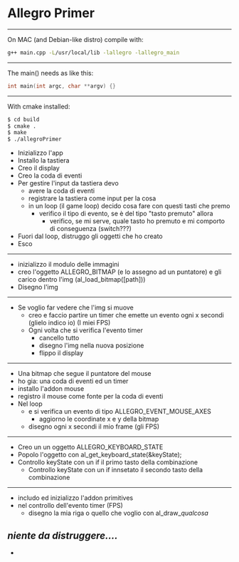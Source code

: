 # Allegro Primer
---
On MAC (and Debian-like distro) compile with:

```bash
g++ main.cpp -L/usr/local/lib -lallegro -lallegro_main
```
---
The main() needs as like this:
```cpp
int main(int argc, char **argv) {}
```
---
With cmake installed:
```bash
$ cd build
$ cmake .
$ make
$ ./allegroPrimer
```



- Inizializzo l'app
- Installo la tastiera
- Creo il display
- Creo la coda di eventi
- Per gestire l'input da tastiera devo
  - avere la coda di eventi
  - registrare la tastiera come input per la cosa
  - in un loop (il game loop) decido cosa fare con questi tasti che premo
    - verifico il tipo di evento, se è del tipo "tasto premuto" allora
      - verifico, se mi serve, quale tasto ho premuto e mi comporto di conseguenza (switch???)
- Fuori dal loop, distruggo gli oggetti che ho creato
- Esco

----
- inizializzo il modulo delle immagini
- creo l'oggetto ALLEGRO_BITMAP (e lo assegno ad un puntatore) e gli carico dentro l'img (al_load_bitmap([path]))
- Disegno l'img
---
- Se voglio far vedere che l'img si muove
  - creo e faccio partire un timer che emette un evento ogni x secondi (glielo indico io) (I miei FPS)
  - Ogni volta che si verifica l'evento timer
    - cancello tutto
    - disegno l'img nella nuova posizione
    - flippo il display
---
- Una bitmap che segue il puntatore del mouse
- ho gia: una coda di eventi ed un timer
- installo l'addon mouse
- registro il mouse come fonte per la coda di eventi
- Nel loop
    - e si verifica un evento di tipo ALLEGRO_EVENT_MOUSE_AXES
        - aggiorno le coordinate x e y della bitmap
    - disegno ogni x secondi il mio frame (gli FPS)
---
- Creo un un oggetto ALLEGRO_KEYBOARD_STATE
- Popolo l'oggetto con al_get_keyboard_state(&keyState);
- Controllo keyState con un if il primo tasto della combinazione
    - Controllo keyState con un if innsetato il secondo tasto della combinazione
---
- includo ed inizializzo l'addon primitives
- nel controllo dell'evento timer (FPS)
    - disegno la mia riga o quello che voglio con al_draw_*qualcosa*

*niente da distruggere....*
---
-